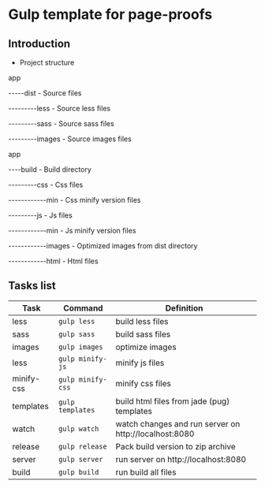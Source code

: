 # Gulp template for page-proofs

## Introduction

* Project structure

app

-----dist - Source files

---------less - Source less files
 
---------sass - Source sass files
 
---------images - Source images files 

app

----build - Build directory

---------css - Css files

------------min - Css minify version files

---------js - Js files

------------min - Js minify version files

------------images - Optimized images from dist directory

------------html - Html files

## Tasks list

| Task | Command | Definition |
| ---- | ------- | ---------- |
| less | `gulp less` | build less files |
| sass | `gulp sass` | build sass files |
| images | `gulp images` | optimize images |
| less | `gulp minify-js` | minify js files |
| minify-css | `gulp minify-css` | minify css files |
| templates | `gulp templates` | build html files from jade (pug) templates |
| watch | `gulp watch` | watch changes and run server on http://localhost:8080 |
| release | `gulp release` | Pack build version to zip archive |
| server | `gulp server` | run server on http://localhost:8080 |
| build | `gulp build` | run build all files |


